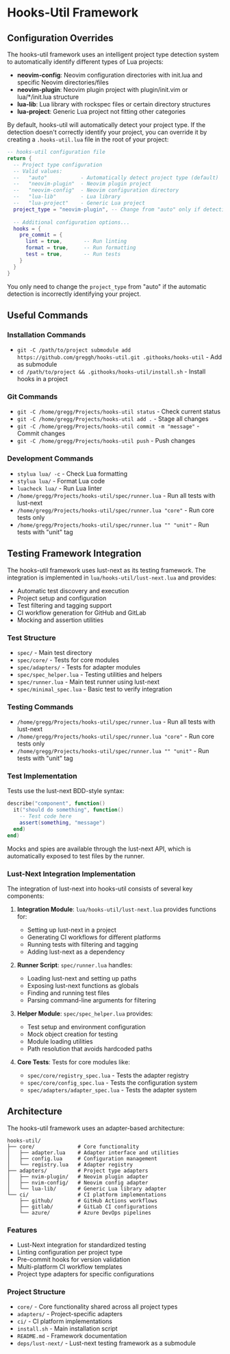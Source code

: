 # Hooks-Util Framework

## Configuration Overrides

The hooks-util framework uses an intelligent project type detection system to automatically identify different types of Lua projects:

- **neovim-config**: Neovim configuration directories with init.lua and specific Neovim directories/files
- **neovim-plugin**: Neovim plugin project with plugin/init.vim or lua/*/init.lua structure
- **lua-lib**: Lua library with rockspec files or certain directory structures
- **lua-project**: Generic Lua project not fitting other categories

By default, hooks-util will automatically detect your project type. If the detection doesn't correctly identify your project, you can override it by creating a `.hooks-util.lua` file in the root of your project:

```lua
-- hooks-util configuration file
return {
  -- Project type configuration
  -- Valid values:
  --   "auto"           - Automatically detect project type (default)
  --   "neovim-plugin"  - Neovim plugin project
  --   "neovim-config"  - Neovim configuration directory
  --   "lua-lib"        - Lua library
  --   "lua-project"    - Generic Lua project
  project_type = "neovim-plugin", -- Change from "auto" only if detection is incorrect
  
  -- Additional configuration options...
  hooks = {
    pre_commit = {
      lint = true,       -- Run linting
      format = true,     -- Run formatting
      test = true,       -- Run tests
    }
  }
}
```

You only need to change the `project_type` from "auto" if the automatic detection is incorrectly identifying your project.

## Useful Commands

### Installation Commands
- `git -C /path/to/project submodule add https://github.com/greggh/hooks-util.git .githooks/hooks-util` - Add as submodule
- `cd /path/to/project && .githooks/hooks-util/install.sh` - Install hooks in a project

### Git Commands
- `git -C /home/gregg/Projects/hooks-util status` - Check current status
- `git -C /home/gregg/Projects/hooks-util add .` - Stage all changes
- `git -C /home/gregg/Projects/hooks-util commit -m "message"` - Commit changes
- `git -C /home/gregg/Projects/hooks-util push` - Push changes

### Development Commands
- `stylua lua/ -c` - Check Lua formatting
- `stylua lua/` - Format Lua code
- `luacheck lua/` - Run Lua linter
- `/home/gregg/Projects/hooks-util/spec/runner.lua` - Run all tests with lust-next
- `/home/gregg/Projects/hooks-util/spec/runner.lua "core"` - Run core tests only
- `/home/gregg/Projects/hooks-util/spec/runner.lua "" "unit"` - Run tests with "unit" tag

## Testing Framework Integration

The hooks-util framework uses lust-next as its testing framework. The integration is implemented in `lua/hooks-util/lust-next.lua` and provides:

- Automatic test discovery and execution
- Project setup and configuration
- Test filtering and tagging support
- CI workflow generation for GitHub and GitLab
- Mocking and assertion utilities

### Test Structure
- `spec/` - Main test directory
- `spec/core/` - Tests for core modules
- `spec/adapters/` - Tests for adapter modules  
- `spec/spec_helper.lua` - Testing utilities and helpers
- `spec/runner.lua` - Main test runner using lust-next
- `spec/minimal_spec.lua` - Basic test to verify integration

### Testing Commands
- `/home/gregg/Projects/hooks-util/spec/runner.lua` - Run all tests with lust-next
- `/home/gregg/Projects/hooks-util/spec/runner.lua "core"` - Run core tests only
- `/home/gregg/Projects/hooks-util/spec/runner.lua "" "unit"` - Run tests with "unit" tag

### Test Implementation
Tests use the lust-next BDD-style syntax:
```lua
describe("component", function()
  it("should do something", function()
    -- Test code here
    assert(something, "message")
  end)
end)
```

Mocks and spies are available through the lust-next API, which is automatically exposed to test files by the runner.

### Lust-Next Integration Implementation
The integration of lust-next into hooks-util consists of several key components:

1. **Integration Module**: `lua/hooks-util/lust-next.lua` provides functions for:
   - Setting up lust-next in a project
   - Generating CI workflows for different platforms
   - Running tests with filtering and tagging
   - Adding lust-next as a dependency

2. **Runner Script**: `spec/runner.lua` handles:
   - Loading lust-next and setting up paths
   - Exposing lust-next functions as globals
   - Finding and running test files
   - Parsing command-line arguments for filtering

3. **Helper Module**: `spec/spec_helper.lua` provides:
   - Test setup and environment configuration
   - Mock object creation for testing
   - Module loading utilities
   - Path resolution that avoids hardcoded paths

4. **Core Tests**: Tests for core modules like:
   - `spec/core/registry_spec.lua` - Tests the adapter registry
   - `spec/core/config_spec.lua` - Tests the configuration system
   - `spec/adapters/adapter_spec.lua` - Tests the adapter system

## Architecture

The hooks-util framework uses an adapter-based architecture:

```
hooks-util/
├── core/              # Core functionality
│   ├── adapter.lua    # Adapter interface and utilities
│   ├── config.lua     # Configuration management
│   └── registry.lua   # Adapter registry
├── adapters/          # Project type adapters
│   ├── nvim-plugin/   # Neovim plugin adapter
│   ├── nvim-config/   # Neovim config adapter
│   └── lua-lib/       # Generic Lua library adapter
└── ci/                # CI platform implementations
    ├── github/        # GitHub Actions workflows
    ├── gitlab/        # GitLab CI configurations
    └── azure/         # Azure DevOps pipelines
```

### Features
- Lust-Next integration for standardized testing
- Linting configuration per project type
- Pre-commit hooks for version validation
- Multi-platform CI workflow templates
- Project type adapters for specific configurations

### Project Structure
- `core/` - Core functionality shared across all project types
- `adapters/` - Project-specific adapters
- `ci/` - CI platform implementations
- `install.sh` - Main installation script
- `README.md` - Framework documentation
- `deps/lust-next/` - Lust-next testing framework as a submodule